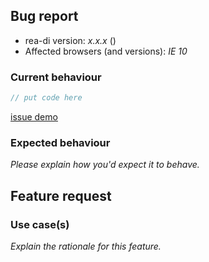 <!-- -------------------------------------------------- -->
<!--  Delete this section if this is a feature request. -->
<!-- -------------------------------------------------- -->

## Bug report

- rea-di version: _x.x.x_ (<!-- (run `npm list @martin_hotell/rea-di` from a terminal/cmd prompt): -->)
- Affected browsers (and versions): _IE 10_

### Current behaviour

<!-- Please explain the problem you're having -->

```ts
// put code here
```

<!-- Having a real demo that demonstrates your issue  -->

[issue demo](https://codesandbox.io/)

### Expected behaviour

_Please explain how you'd expect it to behave._

<!-- -------------------------------------------- -->
<!-- Delete this section if this is a bug report. -->
<!-- -------------------------------------------- -->

## Feature request

### Use case(s)

_Explain the rationale for this feature._
